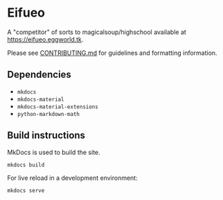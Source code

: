 # Eifueo

A "competitor" of sorts to magicalsoup/highschool available at https://eifueo.eggworld.tk.

Please see [CONTRIBUTING.md](CONTRIBUTING.md) for guidelines and formatting information.

## Dependencies

 - `mkdocs`
 - `mkdocs-material`
 - `mkdocs-material-extensions`
 - `python-markdown-math`

## Build instructions

MkDocs is used to build the site.

```
mkdocs build
```

For live reload in a development environment:

```
mkdocs serve
```
